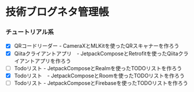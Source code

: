 # 技術ブログネタ管理帳

### チュートリアル系
- [x] QRコードリーダー - CameraXとMLKitを使ったQRスキャナーを作ろう
- [x] Qiitaクライアントアプリ　- JetpackComposeとRetrofitを使ったQiitaクライアントアプリを作ろう
- [ ] Todoリスト - JetpackComposeとRealmを使ったTODOリストを作ろう
- [x] Todoリスト　- JetpackComposeとRoomを使ったTODOリストを作ろう
- [ ] Todoリスト - JetpackComposeとFirebaseを使ったTODOリストを作ろう
